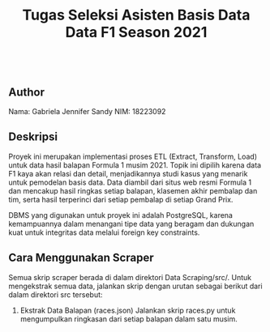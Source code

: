 <h1 align="center">
  <br>
  Tugas Seleksi Asisten Basis Data  <br>
  Data F1 Season 2021
  <br>
  <br>
</h1>

<h2 align="left">
  <br>
  Author
  <br>
</h2>
Nama: Gabriela Jennifer Sandy
NIM: 18223092
  <br>

## Deskripsi
Proyek ini merupakan implementasi proses ETL (Extract, Transform, Load) untuk data hasil balapan Formula 1 musim 2021. Topik ini dipilih karena data F1 kaya akan relasi dan detail, menjadikannya studi kasus yang menarik untuk pemodelan basis data. Data diambil dari situs web resmi Formula 1 dan mencakup hasil ringkas setiap balapan, klasemen akhir pembalap dan tim, serta hasil terperinci dari setiap pembalap di setiap Grand Prix.

DBMS yang digunakan untuk proyek ini adalah PostgreSQL, karena kemampuannya dalam menangani tipe data yang beragam dan dukungan kuat untuk integritas data melalui foreign key constraints.
  

## Cara Menggunakan Scraper
Semua skrip scraper berada di dalam direktori Data Scraping/src/. Untuk mengekstrak semua data, jalankan skrip dengan urutan sebagai berikut dari dalam direktori src tersebut:

1. Ekstrak Data Balapan (races.json)
Jalankan skrip races.py untuk mengumpulkan ringkasan dari setiap balapan dalam satu musim.
